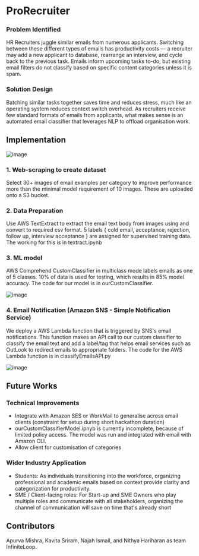 # ProRecruiter

### Problem Identified
HR Recruiters juggle similar emails from numerous applicants. Switching between these different types of emails has productivity costs — a recruiter may add a new applicant to database, rearrange an interview, and cycle back to the previous task. 
Emails inform upcoming tasks to-do, but existing email filters do not classify based on specific content categories unless it is spam. 

### Solution Design
Batching similar tasks together saves time and reduces stress, much like an operating system reduces context switch overhead. As recruiters receive few standard formats of emails from applicants, what makes sense is an automated email classifier that leverages NLP to offload organisation work. 

## Implementation
![image](https://user-images.githubusercontent.com/99139582/224540050-aebaec28-3d8e-4902-8ea5-a12d0054d9e9.png)

### 1. Web-scraping to create dataset
Select 30+ images of email examples per category to improve performance more than the minimal model requirement of 10 images. These are uploaded onto a S3 bucket.
### 2. Data Preparation
Use AWS TextExtract to extract the email text body from images using and convert to required csv format. 5 labels { cold email, acceptance, rejection, follow up, interview acceptance } are assigned for supervised training data. The working for this is in textract.ipynb
### 3. ML model
AWS Comprehend CustomClassifier in multiclass mode labels emails as one of 5 classes. 10% of data is used for testing, which results in 85% model accuracy. The code for our model is in ourCustomClassifier.

![image](https://user-images.githubusercontent.com/99139582/224537550-8eff0010-353b-4ad3-a5d8-e3a61cf62199.png)
### 4. Email Notification (Amazon SNS - Simple Notification Service)
We deploy a AWS Lambda function that is triggered by SNS's email notifications. This function makes an API call to our custom classifier to classify the email text and add a label/tag that helps email services such as OutLook to redirect emails to appropriate folders. The code for the AWS Lambda function is in classifyEmailsAPI.py

![image](https://user-images.githubusercontent.com/99139582/224537444-78939d73-5928-446c-a5ca-5ca31c83794e.png)

## Future Works 
### Technical Improvements 
- Integrate with Amazon SES or WorkMail to generalise across email clients (constraint for setup during short hackathon duration) 
- ourCustomClassifierModel.ipnyb is currently incomplete, because of limited policy access. The model was run and integrated with email with Amazon CLI.
- Allow client for customisation of categories 
### Wider Industry Application 
- Students: As individuals transitioning into the workforce, organizing professional and academic emails based on context provide clarity and categorization for productivity. 
- SME / Client-facing roles: For Start-up and SME Owners who play multiple roles and communicate with all stakeholders, organizing the channel of communication will save on time that's already short

## Contributors
Apurva Mishra, Kavita Sriram, Najah Ismail, and Nithya Hariharan as team InfiniteLoop.


